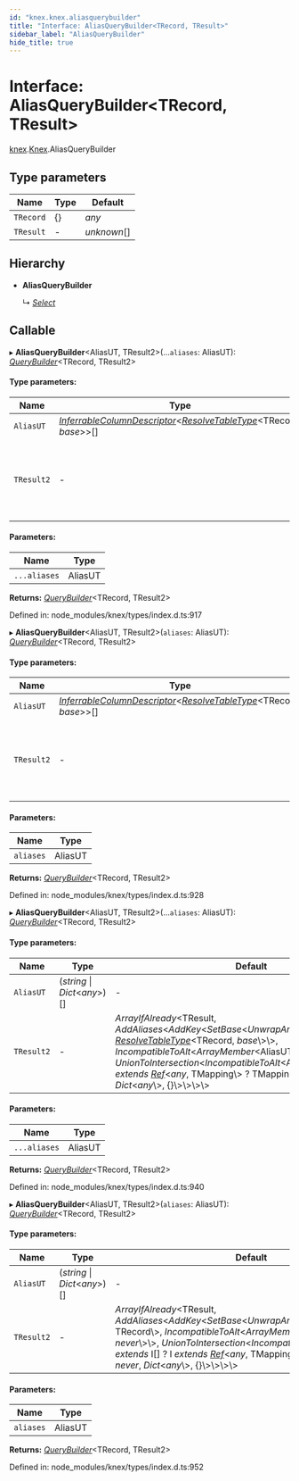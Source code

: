 ```yaml
---
id: "knex.knex.aliasquerybuilder"
title: "Interface: AliasQueryBuilder<TRecord, TResult>"
sidebar_label: "AliasQueryBuilder"
hide_title: true
---
```


# Interface: AliasQueryBuilder<TRecord, TResult\>

[knex](../modules/knex.md).[Knex](../modules/knex.knex-1.md).AliasQueryBuilder

## Type parameters

Name | Type | Default |
------ | ------ | ------ |
`TRecord` | {} | *any* |
`TResult` | - | *unknown*[] |

## Hierarchy

* **AliasQueryBuilder**

  ↳ [*Select*](knex.knex.select.md)

## Callable

▸ **AliasQueryBuilder**<AliasUT, TResult2\>(...`aliases`: AliasUT): [*QueryBuilder*](../classes/knex.knex.querybuilder.md)<TRecord, TResult2\>

#### Type parameters:

Name | Type | Default |
------ | ------ | ------ |
`AliasUT` | [*InferrableColumnDescriptor*](../modules/knex.knex-1.md#inferrablecolumndescriptor)<[*ResolveTableType*](../modules/knex.knex-1.md#resolvetabletype)<TRecord, *base*\>\>[] | - |
`TResult2` | - | *ArrayIfAlready*<TResult, *AddAliases*<*AddKey*<*SetBase*<*UnwrapArrayMember*<TResult\\>, [*ResolveTableType*](../modules/knex.knex-1.md#resolvetabletype)<TRecord, *base*\\>\\>, *IncompatibleToAlt*<*ArrayMember*<AliasUT\\>, *string*, *never*\\>\\>, *UnionToIntersection*<*IncompatibleToAlt*<AliasUT *extends* I[] ? I *extends* [*Ref*](knex.knex.ref.md)<*any*, TMapping\\> ? TMapping : I : *never*, *Dict*<*any*\\>, {}\\>\\>\\>\\> |

#### Parameters:

Name | Type |
------ | ------ |
`...aliases` | AliasUT |

**Returns:** [*QueryBuilder*](../classes/knex.knex.querybuilder.md)<TRecord, TResult2\>

Defined in: node_modules/knex/types/index.d.ts:917

▸ **AliasQueryBuilder**<AliasUT, TResult2\>(`aliases`: AliasUT): [*QueryBuilder*](../classes/knex.knex.querybuilder.md)<TRecord, TResult2\>

#### Type parameters:

Name | Type | Default |
------ | ------ | ------ |
`AliasUT` | [*InferrableColumnDescriptor*](../modules/knex.knex-1.md#inferrablecolumndescriptor)<[*ResolveTableType*](../modules/knex.knex-1.md#resolvetabletype)<TRecord, *base*\>\>[] | - |
`TResult2` | - | *ArrayIfAlready*<TResult, *AddAliases*<*AddKey*<*SetBase*<*UnwrapArrayMember*<TResult\\>, [*ResolveTableType*](../modules/knex.knex-1.md#resolvetabletype)<TRecord, *base*\\>\\>, *IncompatibleToAlt*<*ArrayMember*<AliasUT\\>, *string*, *never*\\>\\>, *UnionToIntersection*<*IncompatibleToAlt*<AliasUT *extends* I[] ? I *extends* [*Ref*](knex.knex.ref.md)<*any*, TMapping\\> ? TMapping : I : *never*, *Dict*<*any*\\>, {}\\>\\>\\>\\> |

#### Parameters:

Name | Type |
------ | ------ |
`aliases` | AliasUT |

**Returns:** [*QueryBuilder*](../classes/knex.knex.querybuilder.md)<TRecord, TResult2\>

Defined in: node_modules/knex/types/index.d.ts:928

▸ **AliasQueryBuilder**<AliasUT, TResult2\>(...`aliases`: AliasUT): [*QueryBuilder*](../classes/knex.knex.querybuilder.md)<TRecord, TResult2\>

#### Type parameters:

Name | Type | Default |
------ | ------ | ------ |
`AliasUT` | (*string* \| *Dict*<*any*\>)[] | - |
`TResult2` | - | *ArrayIfAlready*<TResult, *AddAliases*<*AddKey*<*SetBase*<*UnwrapArrayMember*<TResult\\>, [*ResolveTableType*](../modules/knex.knex-1.md#resolvetabletype)<TRecord, *base*\\>\\>, *IncompatibleToAlt*<*ArrayMember*<AliasUT\\>, *string*, *never*\\>\\>, *UnionToIntersection*<*IncompatibleToAlt*<AliasUT *extends* I[] ? I *extends* [*Ref*](knex.knex.ref.md)<*any*, TMapping\\> ? TMapping : I : *never*, *Dict*<*any*\\>, {}\\>\\>\\>\\> |

#### Parameters:

Name | Type |
------ | ------ |
`...aliases` | AliasUT |

**Returns:** [*QueryBuilder*](../classes/knex.knex.querybuilder.md)<TRecord, TResult2\>

Defined in: node_modules/knex/types/index.d.ts:940

▸ **AliasQueryBuilder**<AliasUT, TResult2\>(`aliases`: AliasUT): [*QueryBuilder*](../classes/knex.knex.querybuilder.md)<TRecord, TResult2\>

#### Type parameters:

Name | Type | Default |
------ | ------ | ------ |
`AliasUT` | (*string* \| *Dict*<*any*\>)[] | - |
`TResult2` | - | *ArrayIfAlready*<TResult, *AddAliases*<*AddKey*<*SetBase*<*UnwrapArrayMember*<TResult\\>, TRecord\\>, *IncompatibleToAlt*<*ArrayMember*<AliasUT\\>, *string*, *never*\\>\\>, *UnionToIntersection*<*IncompatibleToAlt*<AliasUT *extends* I[] ? I *extends* [*Ref*](knex.knex.ref.md)<*any*, TMapping\\> ? TMapping : I : *never*, *Dict*<*any*\\>, {}\\>\\>\\>\\> |

#### Parameters:

Name | Type |
------ | ------ |
`aliases` | AliasUT |

**Returns:** [*QueryBuilder*](../classes/knex.knex.querybuilder.md)<TRecord, TResult2\>

Defined in: node_modules/knex/types/index.d.ts:952
